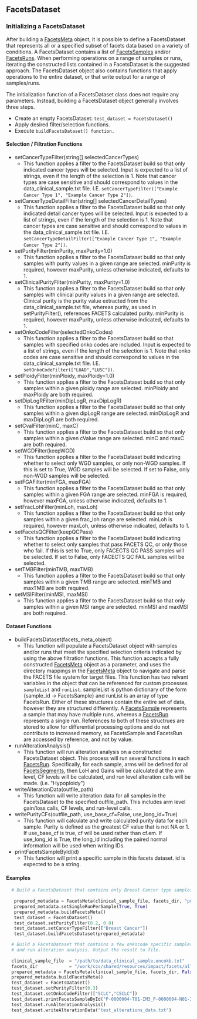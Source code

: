 ## FacetsDataset

### Initializing a FacetsDataset

After building a [FacetsMeta](facetsmeta.md) object, it is possible to define a FacetsDataset that represents all or a specified subset of facets data based on a variety of conditions.  A FacetsDataset contains a list of [FacetsSamples](facetssample.md) and/or [FacetsRuns](facetsrun.md).  When performing operations on a range of samples or runs, iterating the constructed lists contained in a FacetsDataset is the suggested approach.  The FacetsDataset object also contains functions that apply operations to the entire dataset, or that write output for a range of samples/runs.

The initialization function of a FacetsDataset class does not require any parameters. Instead, building a FacetsDataset object generally involves three steps.
* Create an empty FacetsDataset: `test_dataset = FacetsDataset()`
* Apply desired filter/selection functions.
* Execute `buildFacetsDataset() function.`

#### Selection / Filtration Functions
* setCancerTypeFilter(string[] selectedCancerTypes)
  * This function applies a filter to the FacetsDataset build so that only indicated cancer types will be selected. Input is expected to a list of strings, even if the length of the selection is 1. Note that cancer types are case sensitive and should correspond to values in the data_clinical_sample.txt file. I.E. `setCancerTypeFilter(["Example Cancer Type 1", "Example Cancer Type 2"])`.
* setCancerTypeDetailFilter(string[] selectedCancerDetailTypes)
  * This function applies a filter to the FacetsDataset build so that only indicated detail cancer types will be selected. Input is expected to a list of strings, even if the length of the selection is 1. Note that cancer types are case sensitive and should correspond to values in the data_clinical_sample.txt file. I.E. `setCancerTypeDetailFilter(["Example Cancer Type 1", "Example Cancer Type 2"])`.
* setPurityFilter(minPurity, maxPurity=1.0)
  * This function applies a filter to the FacetsDataset build so that only samples with purity values in a given range are selected.  minPurity is required, however maxPurity, unless otherwise indicated, defaults to 1.
* setClinicalPurityFilter(minPurity, maxPurity=1.0)
  * This function applies a filter to the FacetsDataset build so that only samples with clinical purity values in a given range are selected. Clinical purity is the purity value extracted from the data_clinical_sample.txt file, whereas purity, as used in setPurityFilter(), references FACETS calculated purity. minPurity is required, however maxPurity, unless otherwise indicated, defaults to 1.
* setOnkoCodeFilter(selectedOnkoCodes)
  *  This function applies a filter to the FacetsDataset build so that samples with specified onko codes are included. Input is expected to a list of strings, even if the length of the selection is 1. Note that onko codes are case sensitive and should correspond to values in the data_clinical_sample.txt file. I.E. `setOnkoCodeFilter(["LUAD","LUSC"])`.
* setPloidyFilter(minPloidy, maxPloidy=1.0)
  *  This function applies a filter to the FacetsDataset build so that only samples within a given ploidy range are selected. minPloidy and maxPloidy are both required.
* setDipLogRFilter(minDipLogR, maxDipLogR)
  *  This function applies a filter to the FacetsDataset build so that only samples within a given dipLogR range are selected. minDipLogR and maxDipLogR are both required.
* setCvalFilter(minC, maxC)
  * This function applies a filter to the FacetsDataset build so that only samples within a given cValue range are selected. minC and maxC are both required.
* setWGDFilter(keepWGD)
  * This function applies a filter to the FacetsDataset build indicating whether to select only WGD samples, or only non-WGD samples.  If this is set to True, WGD samples will be selected.  If set to False, only non-WGD samples will be selected.
* setFGAFilter(minFGA, maxFGA)
  * This function applies a filter to the FacetsDataset build so that only samples within a given FGA range are selected.  minFGA is required, however maxFGA, unless otherwise indicated, defaults to 1.
* setFracLohFilter(minLoh, maxLoh)
  * This function applies a filter to the FacetsDataset build so that only samples within a given frac_loh range are selected.  minLoh is required, however maxLoh, unless otherwise indicated, defaults to 1.
* setFacetsQCFilter(keepQCPass)
  * This function applies a filter to the FacetsDataset build indicating whether to select only samples that pass FACETS QC, or only those who fail.  If this is set to True, only FACECTS QC PASS samples will be selected. If set to False, only FACECTS QC FAIL samples will be selected.
* setTMBFilter(minTMB, maxTMB)
  * This function applies a filter to the FacetsDataset build so that only samples within a given TMB range are selected. minTMB and maxTMB are both required. 
* setMSIFilter(minMSI, maxMSI)
  * This function applies a filter to the FacetsDataset build so that only samples within a given MSI range are selected. minMSI and maxMSI are both required. 


#### Dataset Functions
* buildFacetsDataset(facets_meta_object)
  * This function will populate a FacetsDataset object with samples and/or runs that meet the specified selection criteria indicated by using the above filtration functions.  This function accepts a fully constructed [FacetsMeta](facetsmeta.md) object as a parameter, and uses the directory mappings in the [FacetsMeta](facetsmeta.md) object to navigate and parse the FACETS file system for target files.  This function has two relvant variables in the object that can be referenced for custom processes `sampleList` and `runList`. sampleList is python dictionary of the form {sample_id -> FacetsSample} and runList is an array of type FacetsRun.  Either of these structures contain the entire set of data, however they are structured differently.  A [FacetsSample](facetssample.md) represents a sample that may have multiple runs, whereas a [FacetsRun](facetsrun.md) represents a single run.  References to both of these structrues are stored to allow for differential processing options and do not contribute to increased memory, as FacetsSample and FacetsRun are accessed by reference, and not by value.
* runAlterationAnalysis()
  * This function will run alteration analysis on a constructed FacetsDataset object.  This process will run several functions in each [FacetsRun](facetsrun.md).  Specifically, for each sample, arms will be defined for all [FacetsSegments](facetssegment.md), then LoH and Gains will be calculated at the arm level, CF levels will be calculated, and run level alteration calls will be made.  (i.e. "Hypoploidy")
* writeAlterationData(outfile_path)
  * This function will write alteration data for all samples in the FacetsDataset to the specified outfile_path.  This includes arm level gain/loss calls, CF levels, and run-level calls.
* writePurityCFs(outfile_path, use_base_cf=False, use_long_id=True)
  * This function will calculate and write calculated purity data for each sample.  Purity is defined as the greatest CF value that is not NA or 1. If use_base_cf is true, cf will be used rather than cf.em.  If use_long_id is True, the long_id including the paired normal information will be used when writing IDs. 
* printFacetsSampleById(id)
  * This function will print a specific sample in this facets dataset. id is expected to be a string. 


#### Examples

```python
  # Build a FacetsDataset that contains only Breast Cancer type samples with purity between 0.2 and 0.8. 
  
   prepared_metadata = FacetsMeta(clinical_sample_file, facets_dir, "purity")
   prepared_metadata.setSingleRunPerSample(True, True)
   prepared_metadata.buildFacetsMeta()
   test_dataset = FacetsDataset()
   test_dataset.setPurityFilter(0.2, 0.8)
   test_dataset.setCancerTypeFilter(["Breast Cancer"])
   test_dataset.buildFacetsDataset(prepared_metadata)
```

```python
  # Build a FacetsDataset that contains a few onkocode specific samples with purity between 0.3 and 1, 
  # and run alteration analysis. Output the result to file. 
  
  clinical_sample_file  = "/path/to/data_clinical_sample.oncokb.txt"
  facets_dir            = "/work/ccs/shared/resources/impact/facets/all/"
  prepared_metadata = FacetsMeta(clinical_sample_file, facets_dir, False, "hisens")
  prepared_metadata.buildFacetsMeta()
  test_dataset = FacetsDataset()
  test_dataset.setPurityFilter(0.3)
  test_dataset.setOnkoCodeFilter(["SCLC","CSCLC"])
  test_dataset.printFacetsSampleById("P-0000004-T01-IM3_P-0000004-N01-IM3")
  test_dataset.runAlterationAnalysis()
  test_dataset.writeAlterationData("test_alterations_data.txt")
```
